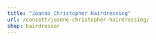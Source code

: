 ```yaml
---
title: "Joanne Christopher Hairdressing"
url: /consett/joanne-christopher-hairdressing/
shop: hairdresser
---
```

